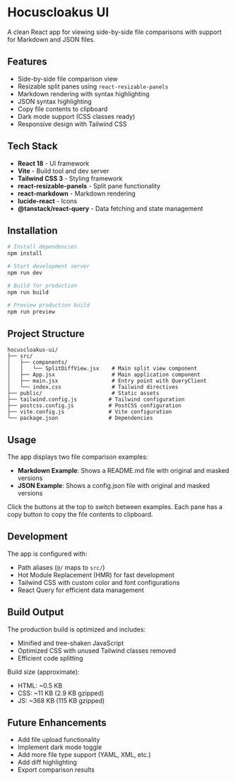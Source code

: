 # Hocuscloakus UI

A clean React app for viewing side-by-side file comparisons with support for Markdown and JSON files.

## Features

- Side-by-side file comparison view
- Resizable split panes using `react-resizable-panels`
- Markdown rendering with syntax highlighting
- JSON syntax highlighting
- Copy file contents to clipboard
- Dark mode support (CSS classes ready)
- Responsive design with Tailwind CSS

## Tech Stack

- **React 18** - UI framework
- **Vite** - Build tool and dev server
- **Tailwind CSS 3** - Styling framework
- **react-resizable-panels** - Split pane functionality
- **react-markdown** - Markdown rendering
- **lucide-react** - Icons
- **@tanstack/react-query** - Data fetching and state management

## Installation

```bash
# Install dependencies
npm install

# Start development server
npm run dev

# Build for production
npm run build

# Preview production build
npm run preview
```

## Project Structure

```
hocuscloakus-ui/
├── src/
│   ├── components/
│   │   └── SplitDiffView.jsx    # Main split view component
│   ├── App.jsx                  # Main application component
│   ├── main.jsx                 # Entry point with QueryClient
│   └── index.css                # Tailwind directives
├── public/                      # Static assets
├── tailwind.config.js          # Tailwind configuration
├── postcss.config.js           # PostCSS configuration
├── vite.config.js              # Vite configuration
└── package.json                # Dependencies
```

## Usage

The app displays two file comparison examples:
- **Markdown Example**: Shows a README.md file with original and masked versions
- **JSON Example**: Shows a config.json file with original and masked versions

Click the buttons at the top to switch between examples. Each pane has a copy button to copy the file contents to clipboard.

## Development

The app is configured with:
- Path aliases (`@/` maps to `src/`)
- Hot Module Replacement (HMR) for fast development
- Tailwind CSS with custom color and font configurations
- React Query for efficient data management

## Build Output

The production build is optimized and includes:
- Minified and tree-shaken JavaScript
- Optimized CSS with unused Tailwind classes removed
- Efficient code splitting

Build size (approximate):
- HTML: ~0.5 KB
- CSS: ~11 KB (2.9 KB gzipped)
- JS: ~368 KB (115 KB gzipped)

## Future Enhancements

- Add file upload functionality
- Implement dark mode toggle
- Add more file type support (YAML, XML, etc.)
- Add diff highlighting
- Export comparison results